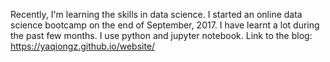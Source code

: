 Recently, I'm learning the skills in data science. I started an online data science bootcamp on the end of September, 2017. I have learnt a lot during the past few months. I use python and jupyter notebook.
Link to the blog: https://yaqiongz.github.io/website/
